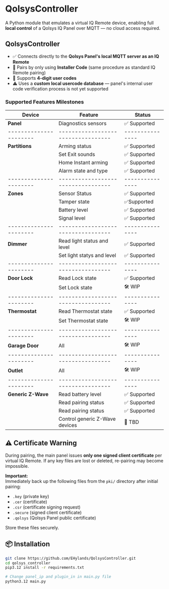 # QolsysController

A Python module that emulates a virtual IQ Remote device, enabling full **local control** of a Qolsys IQ Panel over MQTT — no cloud access required.

## QolsysController
- ✅ Connects directly to the **Qolsys Panel's local MQTT server as an IQ Remote**
- 🔐 Pairs by only using **Installer Code** (same procedure as standard IQ Remote pairing)
- 🔢 Supports **4-digit user codes**
- ⚠️ Uses a **custom local usercode database** — panel's internal user code verification process is not yet supported

### Supported Features Milestones
<div align="center">

| Device               | Feature                          | Status        |
|----------------------|----------------------------------|---------------|
| **Panel**            | Diagnostics sensors              | ✅ Supported  |
|----------------------|----------------------------------|---------------|
| **Partitions**       | Arming status                    | ✅ Supported |
|                      | Set Exit sounds                  | ✅ Supported            |
|                      | Home Instant arming              | ✅ Supported            |
|                      | Alarm state and type             | ✅ Supported            |
|----------------------|----------------------------------|---------------|
| **Zones**            | Sensor Status                    | ✅ Supported            |
|                      | Tamper state                     | ✅Supported             |
|                      | Battery level                    | ✅ Supported            |
|                      | Signal level                     | ✅ Supported            |
|----------------------|----------------------------------|---------------|
| **Dimmer**           | Read light status and level      | ✅ Supported            |
|                      | Set light statys and level       | ✅  Supported           |
|----------------------|----------------------------------|---------------|
| **Door Lock**        | Read Lock state                  | ✅ Supported            |
|                      | Set Lock state                   | 🛠️ WIP        |
|----------------------|----------------------------------|---------------|
| **Thermostat**       | Read Thermostat state            | ✅ Supported            |
|                      | Set  Thermostat state            | 🛠️ WIP        |
|----------------------|----------------------------------|---------------|
| **Garage Door**      | All                              | 🛠️ WIP        |
|----------------------|----------------------------------|---------------|
| **Outlet**           | All                              | 🛠️ WIP        |
|----------------------|----------------------------------|---------------|
| **Generic Z-Wave**   | Read battery level               | ✅ Supported |
|                      | Read pairing status              | ✅ Supported |
|                      | Read pairing status              | ✅ Supported |
|                      | Control generic Z-Wave devices   | 🔄 TBD       |

</div>

## ⚠️ Certificate Warning

During pairing, the main panel issues **only one signed client certificate** per virtual IQ Remote. If any key files are lost or deleted, re-pairing may become impossible.

**Important:**  
Immediately back up the following files from the `pki/` directory after initial pairing:

- `.key` (private key)
- `.cer` (certificate)
- `.csr` (certificate signing request)
- `.secure` (signed client certificate)
- `.qolsys` (Qolsys Panel public certificate)

Store these files securely.

## 📦 Installation

```bash
git clone https://github.com/EHylands/QolsysController.git
cd qolsys_controller
pip3.12 install -r requirements.txt

# Change panel_ip and plugin_in in main.py file
python3.12 main.py
```
